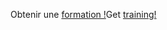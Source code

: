 <span data-ttu-id="083a0-101">Obtenir une [formation !](/learn/dynamics365/business-central?WT.mc_id=dyn365bc_landingpage-docs)</span><span class="sxs-lookup"><span data-stu-id="083a0-101">Get [training!](/learn/dynamics365/business-central?WT.mc_id=dyn365bc_landingpage-docs)</span></span>
